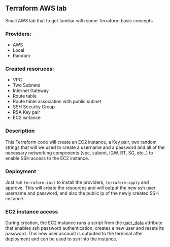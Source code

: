 ## Terraform AWS lab

Small AWS lab that to get familiar with some Terraform basic concepts

### Providers:
- AWS 
- Local
- Random

### Created resoruces:
- VPC
- Two Subnets
- Internet Gateway
- Route table
- Route table association with public subnet
- SSH Security Group
- RSA Key pair
- EC2 isntance

### Description

This Terraform code will create an EC2 instance, a Key pair, two random strings that will we used to create a username and a password and all of the necessary networking components (vpc, subent, IGW, RT, SG, etc..) to enable SSH access to the EC2 instance.

### Deployment

Just run `terraform-init` to install the providers, `terraform-apply` and approve. This will create the resources and will output the new ssh user username and password, and also the public ip of the newly created SSH instance. 

### EC2 instance access

During creation, the EC2 instance runs a script from the [user_data](https://github.com/matiasg1200/terraform/blob/67c1db385249b848a2c593e46caad8d5b1590985/aws/terraform-aws/main.tf#L124) attribute that enables ssh password authentication, creates a new user and resets its password. This new user account is outputed to the terminal after deployment and can be used to ssh into the instance.